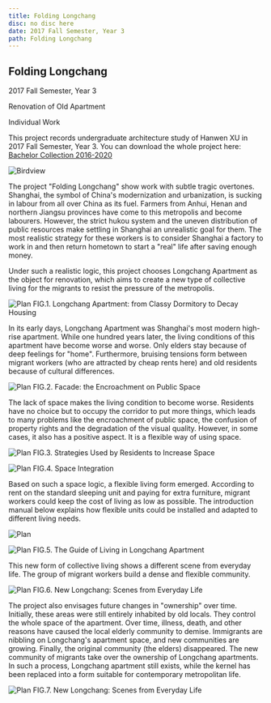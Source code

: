 ```yaml
---
title: Folding Longchang
disc: no disc here
date: 2017 Fall Semester, Year 3
path: Folding Longchang
---
```

<special>
</special>

## Folding Longchang

2017 Fall Semester, Year 3

Renovation of Old Apartment

Individual Work

This project records undergraduate architecture study of Hanwen XU in 2017 Fall Semester, Year 3. You can download the whole project here: [Bachelor Collection 2016-2020](https://github.com/HanwenXU721/HanwenXU.github.io/raw/master/resources/Term1%20Studio.pdf)


![Birdview](../images/articles/design_04/0.jpg)


The project "Folding Longchang" show work with subtle tragic overtones. Shanghai, the symbol of China's modernization and urbanization, is sucking in labour from all over China as its fuel. Farmers from Anhui, Henan and northern Jiangsu provinces have come to this metropolis and become labourers. However, the strict hukou system and the uneven distribution of public resources make settling in Shanghai an unrealistic goal for them. The most realistic strategy for these workers is to consider Shanghai a factory to work in and then return hometown to start a "real" life after saving enough money.

Under such a realistic logic, this project chooses Longchang Apartment as the object for renovation, which aims to create a new type of collective living for the migrants to resist the pressure of the metropolis.


![Plan](../images/articles/design_04/1.jpg)
FIG.1. Longchang Apartment: from Classy Dormitory to Decay Housing


In its early days, Longchang Apartment was Shanghai's most modern high-rise apartment. While one hundred years later, the living conditions of this apartment have become worse and worse. Only elders stay because of deep feelings for "home". Furthermore, bruising tensions form between migrant workers (who are attracted by cheap rents here) and old residents because of cultural differences.


![Plan](../images/articles/design_04/2.jpg)
FIG.2. Facade: the Encroachment on Public Space


The lack of space makes the living condition to become worse. Residents have no choice but to occupy the corridor to put more things, which leads to many problems like the encroachment of public space, the confusion of property rights and the degradation of the visual quality. However, in some cases, it also has a positive aspect. It is a flexible way of using space.


![Plan](../images/articles/design_04/3-1.jpg)
FIG.3. Strategies Used by Residents to Increase Space


![Plan](../images/articles/design_04/4.jpg)
FIG.4. Space Integration


Based on such a space logic, a flexible living form emerged. According to rent on the standard sleeping unit and paying for extra furniture, migrant workers could keep the cost of living as low as possible. The introduction manual below explains how flexible units could be installed and adapted to different living needs.


![Plan](../images/articles/design_04/5.jpg)

![Plan](../images/articles/design_04/5-2.jpg)
FIG.5. The Guide of Living in Longchang Apartment


This new form of collective living shows a different scene from everyday life. The group of migrant workers build a dense and flexible community.


![Plan](../images/articles/design_04/6.jpg)
FIG.6. New Longchang: Scenes from Everyday Life


The project also envisages future changes in "ownership" over time. Initially, these areas were still entirely inhabited by old locals. They control the whole space of the apartment. Over time, illness, death, and other reasons have caused the local elderly community to demise. Immigrants are nibbling on Longchang's apartment space, and new communities are growing. Finally, the original community (the elders) disappeared. The new community of migrants take over the ownership of Longchang apartments. In such a process, Longchang apartment still exists, while the kernel has been replaced into a form suitable for contemporary metropolitan life.


![Plan](../images/articles/design_04/7.jpg)
FIG.7. New Longchang: Scenes from Everyday Life